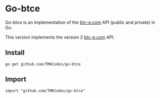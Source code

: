 Go-btce
=======

Go-btce is an implementation of the [btc-e.com](https://btc-e.com) API (public and private) in Go.

This version implements the version 2 [btc-e.com](https://btc-e.com) API.

## Install

	go get github.com/TMKCodes/go-btce


## Import

	import "github.com/TMKCodes/go-btce"


